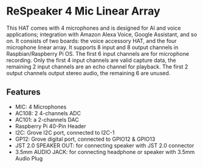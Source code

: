 <!--
---
name: ReSpeaker 4 Mic Linear Array
class: board
type: audio
formfactor: phat
manufacturer: seeed
description: 4 mic linear array for Raspberry Pi to build AI and voice applications
url: http://wiki.seeedstudio.com/ReSpeaker_4-Mic_Linear_Array_Kit_for_Raspberry_Pi/
buy: https://www.seeedstudio.com/ReSpeaker-4-Mic-Linear-Array-Kit-for-Raspberry-Pi-p-3066.html
image: 'respeaker-4-mic-linear-array.png'
pincount: 40
eeprom: no
power:
  '2':
  '4':
  '17':
ground:
  '6':
  '9':
  '14':
  '20':
  '25':
  '30':
  '34':
  '39':
pin:
  '3':
    mode: i2c
  '5':
    mode: i2c
  '12':
    mode: i2s
  '19':
    mode: i2s
  '35':
     mode: i2s
  '38':
     mode: i2s
  '40':
     mode: i2s
  '32':
    name: GP12 pin 4
  '33':
    name: GP12 pin 3
  '19':
    mode: spi
    name: RGB LEDs Data
  '23':
    mode: spi
    name: RGB LEDs Clock
  '29':
    name: RGB LEDs enable pin
    mode: output
    external_pull: up
    active: high
-->
# ReSpeaker 4 Mic Linear Array

This HAT comes with 4 microphones and is designed for AI and voice applications; integration with Amazon Alexa Voice, Google Assistant, and so on. It consists of two boards: the voice accessory HAT, and the four microphone linear array. It supports 8 input and 8 output channels in Raspbian/Raspberry Pi OS. The first 6 input channels are for microphone recording. Only the first 4 input channels are valid capture data, the remaining 2 input channels are an echo channel for playback. The first 2 output channels output stereo audio, the remaining 6 are unused.

## Features

* MIC: 4 Microphones
* AC108: 2 4-channels ADC
* AC101: a 2-channels DAC
* Raspberry Pi 40-Pin Header
* I2C: Grove I2C port, connected to I2C-1
* GP12: Grove digital port, connected to GPIO12 & GPIO13
* JST 2.0 SPEAKER OUT: for connecting speaker with JST 2.0 connector
* 3.5mm AUDIO JACK: for connecting headphone or speaker with 3.5mm Audio Plug